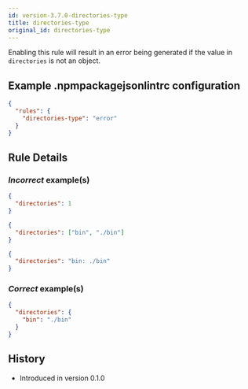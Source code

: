 ```yaml
---
id: version-3.7.0-directories-type
title: directories-type
original_id: directories-type
---
```


Enabling this rule will result in an error being generated if the value in `directories` is not an object.

## Example .npmpackagejsonlintrc configuration

```json
{
  "rules": {
    "directories-type": "error"
  }
}
```

## Rule Details

### *Incorrect* example(s)

```json
{
  "directories": 1
}
```

```json
{
  "directories": ["bin", "./bin"]
}
```

```json
{
  "directories": "bin: ./bin"
}
```

### *Correct* example(s)

```json
{
  "directories": {
    "bin": "./bin"
  }
}
```

## History

* Introduced in version 0.1.0
